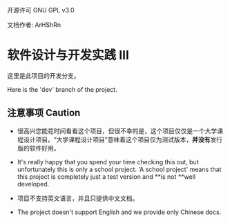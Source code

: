 开源许可 GNU GPL v3.0

文档作者: ArHShRn

# 软件设计与开发实践 III

这里是此项目的开发分支。

Here is the 'dev' branch of the project.

## 注意事项 Caution
- 很高兴您能花时间看看这个项目，但很不幸的是，这个项目仅仅是一个大学课程设计项目。“大学课程设计项目”意味着这个项目仅为测试版本，**并没有**发行版的软件好用。

- It's really happy that you spend your time checking this out, but unfortunately this is only a school project. 'A school project' means that this project is completely just a test version and **is not **well developed.
- 项目不支持英文语言，并且只提供中文文档。
- The project doesn't support English and we provide only Chinese docs.
